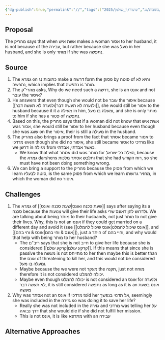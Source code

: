 ```yaml
---
{"dg-publish":true,"permalink":"//","tags":["בבלי/נשים/כתובות/ג","#בבלי/נשים/כתובות/נג","שיעור/ר_שולמן/2025/fall"]}
---
```


## Proposal

The מהריק says that when אשת איש makes a woman אסור to her husband, it is not because of the עבירה, but rather because she was מעל in her husband, and she is only מותר if she was נתפשה.
## Source

1. The גמרא on כתובות נג make a דרשה form the פסוק by סוטה of והיא לא נתפשה, which implies that נתפשה is מותר.
2. The מהרי"ק asks, Why do we need such a דרשה, she is an אונס and not עובר the איסור?
3. He answers that even though she would not be עובר the איסור because [[ולנערה לא תעשה דבר\|ולנערה לא תעשה דבר]], she would still be אסור to the husband because it it a מעילה in him, ומעלה בו מעל, and she is only מותר to him if she has a פטור of נתפשה.
4. Based on this, the מהריק says that if a woman did not know that אשת איש was אסור, she would still be אסור to her husband because even though she was שוגג on the איסור, their is still a מעילה in the husband.
5. The מהריק also brings a proof from the fact that אסתר became אסור to מרדכי even though she did no איסור, she still became אסור to מרדכי like we דרשן in מגילה from כאשר אבדתי, אבדתי.
	+ We know that what אסתר did was מותר for הצלת כל ישראל, because the גמרא darshens ותלבש אסתר מלכות that she had רוח הקודש, so she must have not been doing something wrong.
6. We can bring a support to the מהריק because the פסוק from which we learn סוטה לבעליו, is the same פסוק from which we learn מחזיר גרושתו, in which the woman did no איסור.
## Challenges

1. The גמרא of [[שעת סכנה ואונס\|שעת סכנה ואונס]] says after saying its a סכנה because the צנועות will give their life asks  ולדרוש להן דאונס שרי. We are talking about being מותר to their husbands, not just מותר to not give their lives. Why, this is not an אונס if they could get married on a different day and avoid it (see [[אונס שיכול להמלט\|אונס שיכול להמלט]], and [[אונס & וחי בהם\|אונס & וחי בהם]]), just a היתר of וחיי בהם, and why would that help with being מותר to her husband?
	+ The ריב"ם says that she is not חייב to give her life because she is considered [[קרקע עולם\|קרקע עולם]]. If this means that since she is passive the מעשה is not מתייחס to her then maybe this is better than the אונס of threatening to kill her, and this would not be considered ומעלה בו מעל.
	+ Maybe because the we were not מעקר the תקנה, just not מוחה therefore it is not considered יכולה להמלט.
	+ Maybe even though יכולה להמלט is not considered an אונס for ולנערה לא תעשה דבר, it is still considered נתפשה as long as it is an אונס בשעת מעשה
2. Why was אסתר not an אונס if מרדכי told her אל תדמי בנפשך, seemingly she was included in the גזירה so was doing it to save her life?
	+ Really she was not included in the גזירה and מרדכי was telling her על דרך נבואה that she would die if she did not fulfill her mission.
	+ This is not אונס, it is like מתרפא with an עבירה
## Alternative Approaches